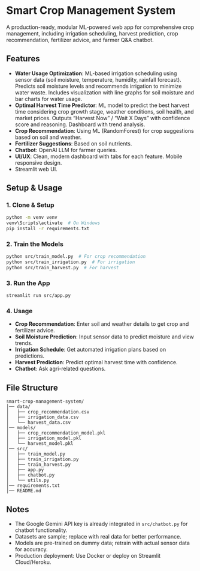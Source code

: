 # Smart Crop Management System

A production-ready, modular ML-powered web app for comprehensive crop management, including irrigation scheduling, harvest prediction, crop recommendation, fertilizer advice, and farmer Q&A chatbot.

## Features
- **Water Usage Optimization**: ML-based irrigation scheduling using sensor data (soil moisture, temperature, humidity, rainfall forecast). Predicts soil moisture levels and recommends irrigation to minimize water waste. Includes visualization with line graphs for soil moisture and bar charts for water usage.
- **Optimal Harvest Time Predictor**: ML model to predict the best harvest time considering crop growth stage, weather conditions, soil health, and market prices. Outputs “Harvest Now” / “Wait X Days” with confidence score and reasoning. Dashboard with trend analysis.
- **Crop Recommendation**: Using ML (RandomForest) for crop suggestions based on soil and weather.
- **Fertilizer Suggestions**: Based on soil nutrients.
- **Chatbot**: OpenAI LLM for farmer queries.
- **UI/UX**: Clean, modern dashboard with tabs for each feature. Mobile responsive design.
- Streamlit web UI.

## Setup & Usage

### 1. Clone & Setup
```bash
python -m venv venv
venv\Scripts\activate  # On Windows
pip install -r requirements.txt
```

### 2. Train the Models
```bash
python src/train_model.py  # For crop recommendation
python src/train_irrigation.py  # For irrigation
python src/train_harvest.py  # For harvest
```

### 3. Run the App
```bash
streamlit run src/app.py
```

### 4. Usage
- **Crop Recommendation**: Enter soil and weather details to get crop and fertilizer advice.
- **Soil Moisture Prediction**: Input sensor data to predict moisture and view trends.
- **Irrigation Schedule**: Get automated irrigation plans based on predictions.
- **Harvest Prediction**: Predict optimal harvest time with confidence.
- **Chatbot**: Ask agri-related questions.

## File Structure
```
smart-crop-management-system/
│── data/
│   ├── crop_recommendation.csv
│   ├── irrigation_data.csv
│   └── harvest_data.csv
│── models/
│   ├── crop_recommendation_model.pkl
│   ├── irrigation_model.pkl
│   └── harvest_model.pkl
│── src/
│   ├── train_model.py
│   ├── train_irrigation.py
│   ├── train_harvest.py
│   ├── app.py
│   ├── chatbot.py
│   └── utils.py
│── requirements.txt
│── README.md
```

## Notes
- The Google Gemini API key is already integrated in `src/chatbot.py` for chatbot functionality.
- Datasets are sample; replace with real data for better performance.
- Models are pre-trained on dummy data; retrain with actual sensor data for accuracy.
- Production deployment: Use Docker or deploy on Streamlit Cloud/Heroku.
